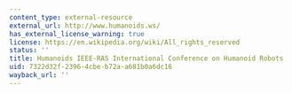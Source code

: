 ```yaml
---
content_type: external-resource
external_url: http://www.humanoids.ws/
has_external_license_warning: true
license: https://en.wikipedia.org/wiki/All_rights_reserved
status: ''
title: Humanoids IEEE-RAS International Conference on Humanoid Robots
uid: 7322d32f-2396-4cbe-b72a-a681b0a6dc16
wayback_url: ''
---
```

